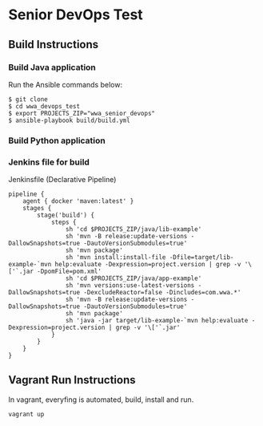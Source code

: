 # Senior DevOps Test

## Build Instructions

### Build Java application

Run the Ansible commands below:

    $ git clone
    $ cd wwa_devops_test
    $ export PROJECTS_ZIP="wwa_senior_devops"
    $ ansible-playbook build/build.yml

### Build Python application

### Jenkins file for build

Jenkinsfile (Declarative Pipeline)

    pipeline {
        agent { docker 'maven:latest' }
        stages {
            stage('build') {
                steps {
                    sh 'cd $PROJECTS_ZIP/java/lib-example'
                    sh 'mvn -B release:update-versions -DallowSnapshots=true -DautoVersionSubmodules=true'
                    sh 'mvn package'
                    sh 'mvn install:install-file -Dfile=target/lib-example-`mvn help:evaluate -Dexpression=project.version | grep -v '\['`.jar -DpomFile=pom.xml'
                    sh 'cd $PROJECTS_ZIP/java/app-example'
                    sh 'mvn versions:use-latest-versions -DallowSnapshots=true -DexcludeReactor=false -Dincludes=com.wwa.*'
                    sh 'mvn -B release:update-versions -DallowSnapshots=true -DautoVersionSubmodules=true'
                    sh 'mvn package'
                    sh 'java -jar target/lib-example-`mvn help:evaluate -Dexpression=project.version | grep -v '\['`.jar'
                }
            }
        }
    }

## Vagrant Run Instructions

In vagrant, everyfing is automated, build, install and run.

    vagrant up

